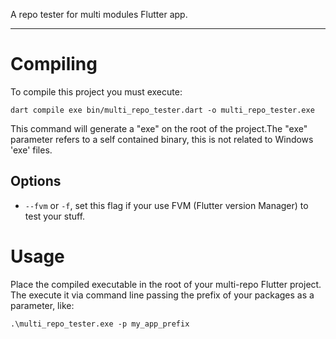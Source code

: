 A repo tester for multi modules Flutter app.

---
# Compiling

To compile this project you must execute:

`dart compile exe bin/multi_repo_tester.dart -o multi_repo_tester.exe`

This command will generate a "exe" on the root of the project.The "exe" parameter refers to a self contained binary, this is not related to Windows 'exe' files.

## Options
* `--fvm` or `-f`, set this flag if your use FVM (Flutter version Manager) to test your stuff.

# Usage

Place the compiled executable in the root of your multi-repo Flutter project. The execute it via command line passing the prefix of your packages as a parameter, like:

`.\multi_repo_tester.exe -p my_app_prefix`

